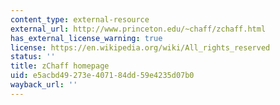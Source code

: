 ```yaml
---
content_type: external-resource
external_url: http://www.princeton.edu/~chaff/zchaff.html
has_external_license_warning: true
license: https://en.wikipedia.org/wiki/All_rights_reserved
status: ''
title: zChaff homepage
uid: e5acbd49-273e-4071-84dd-59e4235d07b0
wayback_url: ''
---
```

